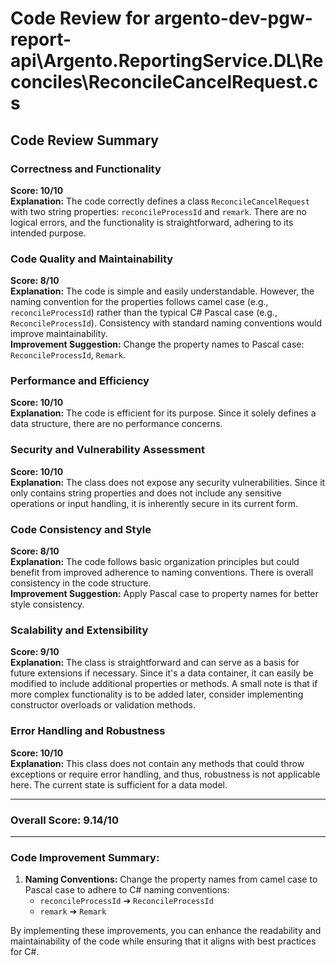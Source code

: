 # Code Review for argento-dev-pgw-report-api\Argento.ReportingService.DL\Reconciles\ReconcileCancelRequest.cs

## Code Review Summary

### Correctness and Functionality
**Score: 10/10**  
**Explanation:** The code correctly defines a class `ReconcileCancelRequest` with two string properties: `reconcileProcessId` and `remark`. There are no logical errors, and the functionality is straightforward, adhering to its intended purpose.

### Code Quality and Maintainability
**Score: 8/10**  
**Explanation:** The code is simple and easily understandable. However, the naming convention for the properties follows camel case (e.g., `reconcileProcessId`) rather than the typical C# Pascal case (e.g., `ReconcileProcessId`). Consistency with standard naming conventions would improve maintainability.  
**Improvement Suggestion:** Change the property names to Pascal case: `ReconcileProcessId`, `Remark`.

### Performance and Efficiency
**Score: 10/10**  
**Explanation:** The code is efficient for its purpose. Since it solely defines a data structure, there are no performance concerns.

### Security and Vulnerability Assessment
**Score: 10/10**  
**Explanation:** The class does not expose any security vulnerabilities. Since it only contains string properties and does not include any sensitive operations or input handling, it is inherently secure in its current form.

### Code Consistency and Style
**Score: 8/10**  
**Explanation:** The code follows basic organization principles but could benefit from improved adherence to naming conventions. There is overall consistency in the code structure.  
**Improvement Suggestion:** Apply Pascal case to property names for better style consistency.

### Scalability and Extensibility
**Score: 9/10**  
**Explanation:** The class is straightforward and can serve as a basis for future extensions if necessary. Since it's a data container, it can easily be modified to include additional properties or methods. A small note is that if more complex functionality is to be added later, consider implementing constructor overloads or validation methods.  

### Error Handling and Robustness
**Score: 10/10**  
**Explanation:** This class does not contain any methods that could throw exceptions or require error handling, and thus, robustness is not applicable here. The current state is sufficient for a data model.

---

### Overall Score: 9.14/10

---

### Code Improvement Summary:
1. **Naming Conventions:** Change the property names from camel case to Pascal case to adhere to C# naming conventions:
   - `reconcileProcessId` ➔ `ReconcileProcessId`
   - `remark` ➔ `Remark`

By implementing these improvements, you can enhance the readability and maintainability of the code while ensuring that it aligns with best practices for C#.